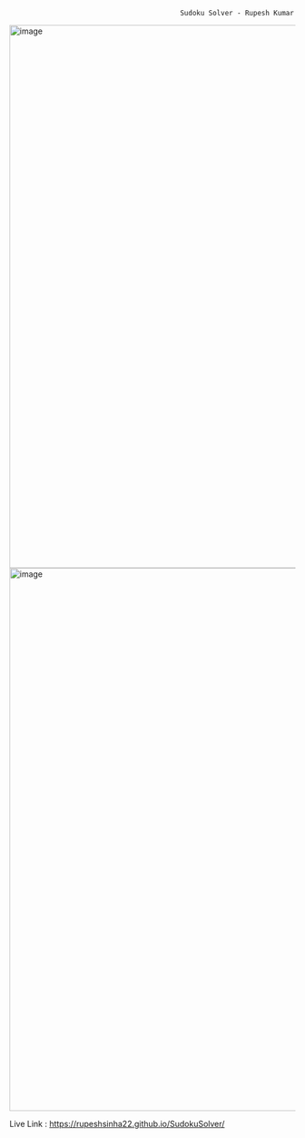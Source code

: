                                               Sudoku Solver - Rupesh Kumar

<img width="955" alt="image" src="https://github.com/RupeshSinha22/SudokuSolver/assets/119124076/63fe4bb6-5d2e-4fb3-8978-d7b85b63f37f">

<img width="955" alt="image" src="https://github.com/RupeshSinha22/SudokuSolver/assets/119124076/bdbdd3d8-745a-4ec3-9ec6-f3b9d40d2f10">

Live Link : https://rupeshsinha22.github.io/SudokuSolver/
